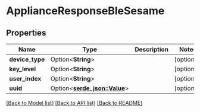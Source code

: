 # ApplianceResponseBleSesame

## Properties

Name | Type | Description | Notes
------------ | ------------- | ------------- | -------------
**device_type** | Option<**String**> |  | [optional]
**key_level** | Option<**String**> |  | [optional]
**user_index** | Option<**String**> |  | [optional]
**uuid** | Option<[**serde_json::Value**](.md)> |  | [optional]

[[Back to Model list]](../README.md#documentation-for-models) [[Back to API list]](../README.md#documentation-for-api-endpoints) [[Back to README]](../README.md)


